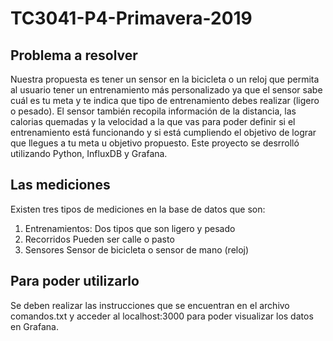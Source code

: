 # TC3041-P4-Primavera-2019

## Problema a resolver
Nuestra propuesta es tener un sensor en la bicicleta o un reloj que permita al usuario tener un entrenamiento más personalizado ya que el sensor sabe cuál es tu meta y te indica que tipo de entrenamiento debes realizar (ligero o pesado). El sensor también recopila información de la distancia, las calorias quemadas y la velocidad a la que vas para poder definir si el entrenamiento está funcionando y si está cumpliendo el objetivo de lograr que llegues a tu meta u objetivo propuesto. Este proyecto se desrrolló utilizando Python, InfluxDB y Grafana.

## Las mediciones
Existen tres tipos de mediciones en la base de datos que son:
1. Entrenamientos: 
  Dos tipos que son ligero y pesado
2. Recorridos
    Pueden ser calle o pasto
3. Sensores
    Sensor de bicicleta o sensor de mano (reloj)

## Para poder utilizarlo
Se deben realizar las instrucciones que se encuentran en el archivo comandos.txt y acceder al localhost:3000 para poder visualizar los datos en Grafana.
